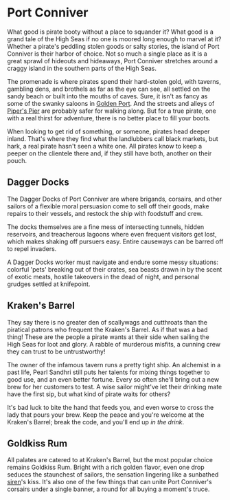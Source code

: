 # Port Conniver

What good is pirate booty without a place to squander it? What good is a grand tale of the High Seas if no one is moored long enough to marvel at it? Whether a pirate's peddling stolen goods or salty stories, the island of Port Conniver is their harbor of choice. Not so much a single place as it is a great sprawl of hideouts and hideaways, Port Conniver stretches around a craggy island in the southern parts of the High Seas.

The promenade is where pirates spend their hard-stolen gold, with taverns, gambling dens, and brothels as far as the eye can see, all settled on the sandy beach or built into the mouths of caves. Sure, it isn't as fancy as some of the swanky saloons in [Golden Port](../golden-port/golden-port.md). And the streets and alleys of [Piper's Pier](../pipers-pier/pipers-pier.md) are probably safer for walking along. But for a true pirate, one with a real thirst for adventure, there is no better place to fill your boots.

When looking to get rid of something, or someone, pirates head deeper inland. That's where they find what the landlubbers call black markets, but hark, a real pirate hasn't seen a white one. All pirates know to keep a peeper on the clientele there and, if they still have both, another on their pouch.

## Dagger Docks

The Dagger Docks of Port Conniver are where brigands, corsairs, and other sailors of a flexible moral persuasion come to sell off their goods, make repairs to their vessels, and restock the ship with foodstuff and crew.

The docks themselves are a fine mess of intersecting tunnels, hidden reservoirs, and treacherous lagoons where even frequent visitors get lost, which makes shaking off pursuers easy. Entire causeways can be barred off to repel invaders.

A Dagger Docks worker must navigate and endure some messy situations: colorful 'pets' breaking out of their crates, sea beasts drawn in by the scent of exotic meats, hostile takeovers in the dead of night, and personal grudges settled at knifepoint.

## Kraken's Barrel

They say there is no greater den of scallywags and cutthroats than the piratical patrons who frequent the Kraken's Barrel. As if that was a bad thing! These are the people a pirate wants at their side when sailing the High Seas for loot and glory. A rabble of murderous misfits, a cunning crew they can trust to be untrustworthy!

The owner of the infamous tavern runs a pretty tight ship. An alchemist in a past life, Pearl Sandhri still puts her talents for mixing things together to good use, and an even better fortune. Every so often she'll bring out a new brew for her customers to test. A wise sailor might've let their drinking mate have the first sip, but what kind of pirate waits for others?

It's bad luck to bite the hand that feeds you, and even worse to cross the lady that pours your brew. Keep the peace and you're welcome at the Kraken's Barrel; break the code, and you'll end up _in the drink_.

## Goldkiss Rum

All palates are catered to at Kraken's Barrel, but the most popular choice remains Goldkiss Rum. Bright with a rich golden flavor, even one drop seduces the staunchest of sailors, the sensation lingering like a sunbathed [siren](~Sirens)'s kiss. It's also one of the few things that can unite Port Conniver's corsairs under a single banner, a round for all buying a moment's truce.
